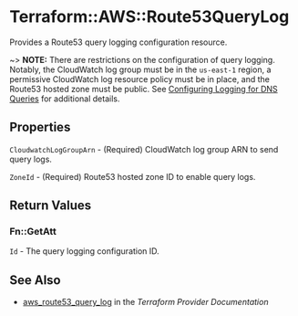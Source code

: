 # Terraform::AWS::Route53QueryLog

Provides a Route53 query logging configuration resource.

~> **NOTE:** There are restrictions on the configuration of query logging. Notably,
the CloudWatch log group must be in the `us-east-1` region,
a permissive CloudWatch log resource policy must be in place, and
the Route53 hosted zone must be public.
See [Configuring Logging for DNS Queries](https://docs.aws.amazon.com/Route53/latest/DeveloperGuide/query-logs.html?console_help=true#query-logs-configuring) for additional details.

## Properties

`CloudwatchLogGroupArn` - (Required) CloudWatch log group ARN to send query logs.

`ZoneId` - (Required) Route53 hosted zone ID to enable query logs.


## Return Values

### Fn::GetAtt

`Id` - The query logging configuration ID.

## See Also

* [aws_route53_query_log](https://www.terraform.io/docs/providers/aws/r/route53_query_log.html) in the _Terraform Provider Documentation_